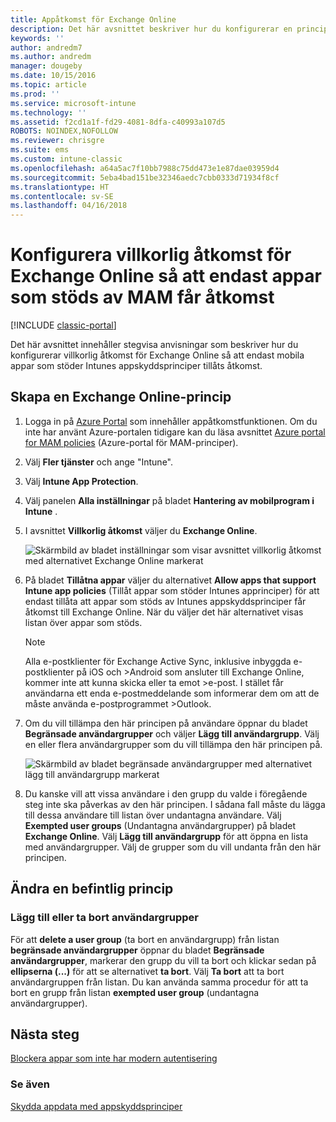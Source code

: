 ```yaml
---
title: Appåtkomst för Exchange Online
description: Det här avsnittet beskriver hur du konfigurerar en princip för villkorlig åtkomst för MAM-appar.
keywords: ''
author: andredm7
ms.author: andredm
manager: dougeby
ms.date: 10/15/2016
ms.topic: article
ms.prod: ''
ms.service: microsoft-intune
ms.technology: ''
ms.assetid: f2cd1a1f-fd29-4081-8dfa-c40993a107d5
ROBOTS: NOINDEX,NOFOLLOW
ms.reviewer: chrisgre
ms.suite: ems
ms.custom: intune-classic
ms.openlocfilehash: a64a5ac7f10bb7988c75dd473e1e87dae03959d4
ms.sourcegitcommit: 5eba4bad151be32346aedc7cbb0333d71934f8cf
ms.translationtype: HT
ms.contentlocale: sv-SE
ms.lasthandoff: 04/16/2018
---
```

# <a name="create-an-exchange-online-conditional-access-to-only-allow-apps-supported-by-mam"></a>Konfigurera villkorlig åtkomst för Exchange Online så att endast appar som stöds av MAM får åtkomst

[!INCLUDE [classic-portal](../includes/classic-portal.md)]

Det här avsnittet innehåller stegvisa anvisningar som beskriver hur du konfigurerar villkorlig åtkomst för Exchange Online så att endast mobila appar som stöder Intunes appskyddsprinciper tillåts åtkomst.


## <a name="create-an-exchange-online-policy"></a>Skapa en Exchange Online-princip
1.  Logga in på [Azure Portal](https://portal.azure.com) som innehåller appåtkomstfunktionen. Om du inte har använt Azure-portalen tidigare kan du läsa avsnittet [Azure portal for MAM policies](azure-portal-for-microsoft-intune-mam-policies.md) (Azure-portal för MAM-principer).

2.  Välj **Fler tjänster** och ange "Intune".

3.  Välj **Intune App Protection**.

4.  Välj panelen **Alla inställningar** på bladet **Hantering av mobilprogram i Intune** .

5.  I avsnittet **Villkorlig åtkomst** väljer du **Exchange Online**.

    ![Skärmbild av bladet inställningar som visar avsnittet villkorlig åtkomst med alternativet Exchange Online markerat](../media/MAM-conditional-access-1.png)

6. På bladet **Tillåtna appar** väljer du alternativet **Allow apps that support Intune app policies** (Tillåt appar som stöder Intunes apprinciper) för att endast tillåta att appar som stöds av Intunes appskyddsprinciper får åtkomst till Exchange Online. När du väljer det här alternativet visas listan över appar som stöds.

    >[!NOTE]
    >Alla e-postklienter för Exchange Active Sync, inklusive inbyggda e-postklienter på iOS och >Android som ansluter till Exchange Online, kommer inte att kunna skicka eller ta emot >e-post. I stället får användarna ett enda e-postmeddelande som informerar dem om att de måste använda e-postprogrammet >Outlook.

7. Om du vill tillämpa den här principen på användare öppnar du bladet **Begränsade användargrupper** och väljer **Lägg till användargrupp**. Välj en eller flera användargrupper som du vill tillämpa den här principen på.

    ![Skärmbild av bladet begränsade användargrupper med alternativet lägg till användargrupp markerat](../media/mam-ca-add-user-group.png)

8. Du kanske vill att vissa användare i den grupp du valde i föregående steg inte ska påverkas av den här principen. I sådana fall måste du lägga till dessa användare till listan över undantagna användare. Välj **Exempted user groups** (Undantagna användargrupper) på bladet **Exchange Online**. Välj **Lägg till användargrupp** för att öppna en lista med användargrupper. Välj de grupper som du vill undanta från den här principen.  

## <a name="modify-an-existing-policy"></a>Ändra en befintlig princip
### <a name="add-or-delete-user-groups"></a>Lägg till eller ta bort användargrupper

För att **delete a user group** (ta bort en användargrupp) från listan **begränsade användargrupper** öppnar du bladet **Begränsade användargrupper**, markerar den grupp du vill ta bort och klickar sedan på **ellipserna (...)** för att se alternativet **ta bort**. Välj **Ta bort** att ta bort användargruppen från listan. Du kan använda samma procedur för att ta bort en grupp från listan **exempted user group** (undantagna användargrupper).


## <a name="next-steps"></a>Nästa steg
[Blockera appar som inte har modern autentisering](block-apps-with-no-modern-authentication.md)
### <a name="see-also"></a>Se även
[Skydda appdata med appskyddsprinciper](protect-app-data-using-mobile-app-management-policies-with-microsoft-intune.md)
